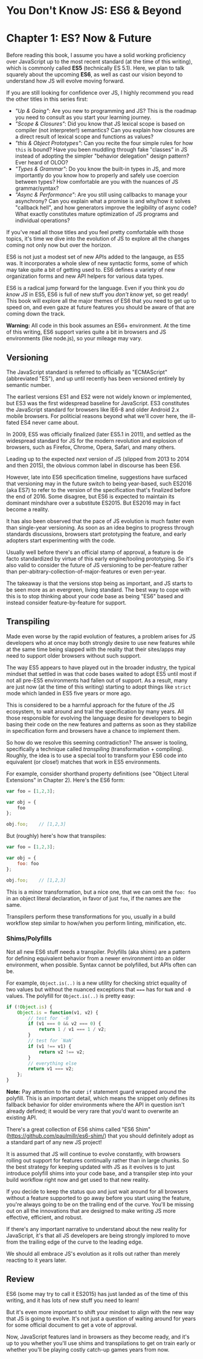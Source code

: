 # You Don't Know JS: ES6 & Beyond
# Chapter 1: ES? Now & Future

Before reading this book, I assume you have a solid working proficiency over JavaScript up to the most recent standard (at the time of this writing), which is commonly called **ES5** (technically ES 5.1). Here, we plan to talk squarely about the upcoming **ES6**, as well as cast our vision beyond to understand how JS will evolve moving forward.

If you are still looking for confidence over JS, I highly recommend you read the other titles in this series first:

* *"Up & Going"*: Are you new to programming and JS? This is the roadmap you need to consult as you start your learning journey.
* *"Scope & Closures"*: Did you know that JS lexical scope is based on compiler (not interpreter!) semantics? Can you explain how closures are a direct result of lexical scope and functions as values?
* *"this & Object Prototypes"*: Can you recite the four simple rules for how `this` is bound? Have you been muddling through fake "classes" in JS instead of adopting the simpler "behavior delegation" design pattern? Ever heard of OLOO?
* *"Types & Grammar"*: Do you know the built-in types in JS, and more importantly do you know how to properly and safely use coercion between types? How comfortable are you with the nuances of JS grammar/syntax?
* *"Async & Performance"*: Are you still using callbacks to manage your asynchrony? Can you explain what a promise is and why/how it solves "callback hell", and how generators improve the legibility of async code? What exactly constitutes mature optimization of JS programs and individual operations?

If you've read all those titles and you feel pretty comfortable with those topics, it's time we dive into the evolution of JS to explore all the changes coming not only now but over the horizon.

ES6 is not just a modest set of new APIs added to the langauge, as ES5 was. It incorporates a whole slew of new syntactic forms, some of which may take quite a bit of getting used to. ES6 defines a variety of new organization forms and new API helpers for various data types.

ES6 is a radical jump forward for the language. Even if you think you *do know JS* in ES5, ES6 is full of new stuff you *don't know* yet, so get ready! This book will explore all the major themes of ES6 that you need to get up to speed on, and even gaze at future features you should be aware of that are coming down the track.

**Warning:** All code in this book assumes an ES6+ environment. At the time of this writing, ES6 support varies quite a bit in browsers and JS environments (like node.js), so your mileage may vary.

## Versioning

The JavaScript standard is referred to officially as "ECMAScript" (abbreviated "ES"), and up until recently has been versioned entirely by semantic number.

The earliest versions ES1 and ES2 were not widely known or implemented, but ES3 was the first widespread baseline for JavaScript. ES3 constitutes the JavaScript standard for browsers like IE6-8 and older Android 2.x mobile browsers. For politicial reasons beyond what we'll cover here, the ill-fated ES4 never came about.

In 2009, ES5 was officially finalized (later ES5.1 in 2011), and settled as the widespread standard for JS for the modern revolution and explosion of browsers, such as Firefox, Chrome, Opera, Safari, and many others.

Leading up to the expected *next* version of JS (slipped from 2013 to 2014 and then 2015), the obvious common label in discourse has been ES6.

However, late into ES6 specification timeline, suggestions have surfaced that versioning may in the future switch to being year-based, such ES2016 (aka ES7) to refer to the version of the specification that's finalized before the end of 2016. Some disagree, but ES6 is expected to maintain its dominant mindshare over a substitute ES2015. But ES2016 may in fact become a reality.

It has also been observed that the pace of JS evolution is much faster even than single-year versioning. As soon as an idea begins to progress through standards discussions, browsers start prototyping the feature, and early adopters start experimenting with the code.

Usually well before there's an official stamp of approval, a feature is de facto standardized by virtue of this early engine/tooling prototyping. So it's also valid to consider the future of JS versioning to be per-feature rather than per-abitrary-collection-of-major-features or even per-year.

The takeaway is that the versions stop being as important, and JS starts to be seen more as an evergreen, living standard. The best way to cope with this is to stop thinking about your code base as being "ES6" based and instead consider feature-by-feature for support.

## Transpiling

Made even worse by the rapid evolution of features, a problem arises for JS developers who at once may both strongly desire to use new features while at the same time being slapped with the reality that their sites/apps may need to support older browsers without such support.

The way ES5 appears to have played out in the broader industry, the typical mindset that settled in was that code bases waited to adopt ES5 until most if not all pre-ES5 environments had fallen out of support. As a result, many are just now (at the time of this writing) starting to adopt things like `strict` mode which landed in ES5 five years or more ago.

This is considered to be a harmful approach for the future of the JS ecosystem, to wait around and trail the specification by many years. All those responsible for evolving the language desire for developers to begin basing their code on the new features and patterns as soon as they stabilize in specification form and browsers have a chance to implement them.

So how do we resolve this seeming contradiction? The answer is tooling, specifically a technique called *transpiling* (transformation + compiling). Roughly, the idea is to use a special tool to transform your ES6 code into equivalent (or close!) matches that work in ES5 environments.

For example, consider shorthand property definitions (see "Object Literal Extensions" in Chapter 2). Here's the ES6 form:

```js
var foo = [1,2,3];

var obj = {
	foo
};

obj.foo;	// [1,2,3]
```

But (roughly) here's how that transpiles:

```js
var foo = [1,2,3];

var obj = {
	foo: foo
};

obj.foo;	// [1,2,3]
```

This is a minor transformation, but a nice one, that we can omit the `foo: foo` in an object literal declaration, in favor of just `foo`, if the names are the same.

Transpilers perform these transformations for you, usually in a build workflow step similar to how/when you perform linting, minification, etc.

### Shims/Polyfills

Not all new ES6 stuff needs a transpiler. Polyfills (aka shims) are a pattern for defining equivalent behavior from a newer environment into an older environment, when possible. Syntax cannot be polyfilled, but APIs often can be.

For example, `Object.is(..)` is a new utility for checking strict equality of two values but without the nuanced exceptions that `===` has for `NaN` and `-0` values. The polyfill for `Object.is(..)` is pretty easy:

```js
if (!Object.is) {
	Object.is = function(v1, v2) {
		// test for `-0`
		if (v1 === 0 && v2 === 0) {
			return 1 / v1 === 1 / v2;
		}
		// test for `NaN`
		if (v1 !== v1) {
			return v2 !== v2;
		}
		// everything else
		return v1 === v2;
	};
}
```

**Note:** Pay attention to the outer `if` statement guard wrapped around the polyfill. This is an important detail, which means the snippet only defines its fallback behavior for older environments where the API in question isn't already defined; it would be very rare that you'd want to overwrite an existing API.

There's a great collection of ES6 shims called "ES6 Shim" (https://github.com/paulmillr/es6-shim/) that you should definitely adopt as a standard part of any new JS project!

It is assumed that JS will continue to evolve constantly, with browsers rolling out support for features continually rather than in large chunks. So the best strategy for keeping updated with JS as it evolves is to just introduce polyfill shims into your code base, and a transpiler step into your build workflow right now and get used to that new reality.

If you decide to keep the status quo and just wait around for all browsers without a feature supported to go away before you start using the feature, you're always going to be on the trailing end of the curve. You'll be missing out on all the innovations that are designed to make writing JS more effective, efficient, and robust.

If there's any important narrative to understand about the new reality for JavaScript, it's that all JS developers are being strongly implored to move from the trailing edge of the curve to the leading edge.

We should all embrace JS's evolution as it rolls out rather than merely reacting to it years later.

## Review

ES6 (some may try to call it ES2015) has just landed as of the time of this writing, and it has lots of new stuff you need to learn!

But it's even more important to shift your mindset to align with the new way that JS is going to evolve. It's not just a question of waiting around for years for some official document to get a vote of approval.

Now, JavaScript features land in browsers as they become ready, and it's up to you whether you'll use shims and transpilations to get on train early or whether you'll be playing costly catch-up games years from now.
